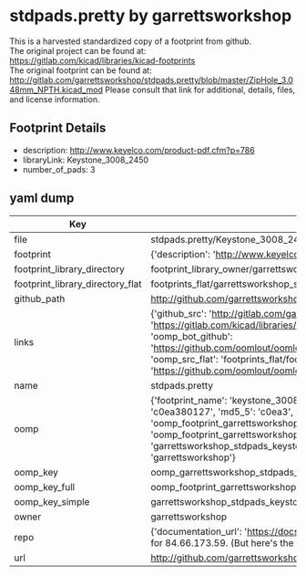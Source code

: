 # stdpads.pretty by garrettsworkshop  
This is a harvested standardized copy of a footprint from github.  
The original project can be found at:  
https://gitlab.com/kicad/libraries/kicad-footprints  
The original footprint can be found at:
http://gitlab.com/garrettsworkshop/stdpads.pretty/blob/master/ZipHole_3.048mm_NPTH.kicad_mod
Please consult that link for additional, details, files, and license information.  
## Footprint Details
* description: http://www.keyelco.com/product-pdf.cfm?p=786  
* libraryLink: Keystone_3008_2450  
* number_of_pads: 3  
## yaml dump  
| Key | Value |  
| --- | --- |  
| file | stdpads.pretty/Keystone_3008_2450.kicad_mod |  
| footprint | {'description': 'http://www.keyelco.com/product-pdf.cfm?p=786', 'libraryLink': 'Keystone_3008_2450', 'number_of_pads': 3} |  
| footprint_library_directory | footprint_library_owner/garrettsworkshop_stdpads.pretty |  
| footprint_library_directory_flat | footprints_flat/garrettsworkshop_stdpads_keystone_3008_2450/working |  
| github_path | http://github.com/garrettsworkshop/stdpads.pretty/blob/master/Keystone_3008_2450.kicad_mod |  
| links | {'github_src': 'http://gitlab.com/garrettsworkshop/stdpads.pretty/blob/master/ZipHole_3.048mm_NPTH.kicad_mod', 'github_src_repo': 'https://gitlab.com/kicad/libraries/kicad-footprints', 'oomp_bot': 'footprints/garrettsworkshop_stdpads_keystone_3008_2450/working', 'oomp_bot_github': 'https://github.com/oomlout/oomlout_oomp_footprint_bot/tree/main/footprints/garrettsworkshop_stdpads_keystone_3008_2450/working', 'oomp_src_flat': 'footprints_flat/footprints_flat/garrettsworkshop_stdpads_keystone_3008_2450/working', 'oomp_src_flat_github': 'https://github.com/oomlout/oomlout_oomp_footprint_src/tree/main/footprints_flat/garrettsworkshop_stdpads_keystone_3008_2450/working'} |  
| name | stdpads.pretty |  
| oomp | {'footprint_name': 'keystone_3008_2450', 'library_name': 'stdpads', 'md5': 'c0ea380127a874f987f049dc3165a93d', 'md5_10': 'c0ea380127', 'md5_5': 'c0ea3', 'md5_6': 'c0ea38', 'oomp_key': 'oomp_garrettsworkshop_stdpads_keystone_3008_2450', 'oomp_key_extra': 'oomp_footprint_garrettsworkshop_stdpads_keystone_3008_2450', 'oomp_key_full': 'oomp_footprint_garrettsworkshop_stdpads_keystone_3008_2450_c0ea38', 'oomp_key_simple': 'garrettsworkshop_stdpads_keystone_3008_2450', 'original_filename': 'stdpads.pretty/Keystone_3008_2450.kicad_mod', 'owner_name': 'garrettsworkshop'} |  
| oomp_key | oomp_garrettsworkshop_stdpads_keystone_3008_2450 |  
| oomp_key_full | oomp_footprint_garrettsworkshop_stdpads_keystone_3008_2450 |  
| oomp_key_simple | garrettsworkshop_stdpads_keystone_3008_2450 |  
| owner | garrettsworkshop |  
| repo | {'documentation_url': 'https://docs.github.com/rest/overview/resources-in-the-rest-api#rate-limiting', 'message': "API rate limit exceeded for 84.66.173.59. (But here's the good news: Authenticated requests get a higher rate limit. Check out the documentation for more details.)"} |  
| url | http://github.com/garrettsworkshop/stdpads.pretty |  


